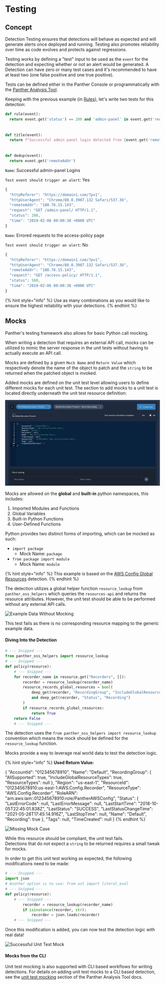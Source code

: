 # Testing

## Concept

Detection Testing ensures that detections will behave as expected and will generate alerts once deployed and running. Testing also promotes reliability over time as code evolves and protects against regressions.

Testing works by defining a "test" input to be used as the `event` for the detection and expecting whether or not an alert would be generated. A Detection can have zero or many test cases and it's recommended to have at least two (one false positive and one true positive).

Tests can be defined either in the Panther Console or programmatically with the [Panther Analysis Tool](panther-analysis-tool.md).

Keeping with the previous example (in [Rules](rules.md)), let's write two tests for this detection:

```python
def rule(event):
  return event.get('status') == 200 and 'admin-panel' in event.get('request')

    
def title(event):
  return f"Successful admin panel login detected from {event.get('remoteAddr')}"


def dedup(event):
  return event.get('remoteAddr')
```

`Name`: Successful admin-panel Logins

`Test event should trigger an alert`: Yes

```javascript
{
  "httpReferer": "https://domain1.com/?p=1",
  "httpUserAgent": "Chrome/80.0.3987.132 Safari/537.36",
  "remoteAddr": "180.76.15.143",
  "request": "GET /admin-panel/ HTTP/1.1",
  "status": 200,
  "time": "2019-02-06 00:00:38 +0000 UTC"
}
```

`Name`: Errored requests to the access-policy page

`Test event should trigger an alert`: No

```javascript
{
  "httpReferer": "https://domain1.com/?p=1",
  "httpUserAgent": "Chrome/80.0.3987.132 Safari/537.36",
  "remoteAddr": "180.76.15.143",
  "request": "GET /access-policy/ HTTP/1.1",
  "status": 500,
  "time": "2019-02-06 00:00:38 +0000 UTC"
}
```

{% hint style="info" %}
Use as many combinations as you would like to ensure the highest reliability with your detections.
{% endhint %}

## Mocks

Panther's testing framework also allows for basic Python call mocking.

When writing a detection that requires an external API call, mocks can be utilized to mimic the server response in the unit tests without having to actually execute an API call.&#x20;

Mocks are defined by a given `Mock Name` and `Return Value` which respectively denote the name of the object to patch and the `string` to be returned when the patched object is invoked.

Added mocks are defined on the unit test level allowing users to define different mocks for each unit test. The section to add mocks to a unit test is located directly underneath the unit test resource definition:

![](<../.gitbook/assets/image (2).png>)

Mocks are allowed on the **global** and **built-in** python namespaces, this includes:

1. Imported Modules and Functions
2. Global Variables
3. Built-in Python Functions
4. User-Defined Functions

Python provides two distinct forms of importing, which can be mocked as such:

* `import package`&#x20;
  * Mock Name: `package`
* `from package import module`
  * Mock Name: `module`

{% hint style="info" %}
This example is based on the [AWS Config Global Resources](https://github.com/panther-labs/panther-analysis/blob/master/aws\_config\_policies/aws\_config\_global\_resources.py) detection.
{% endhint %}

The detection utilizes a global helper function `resource_lookup` from `panther_oss_helpers` which queries the `resources-api` and returns the resource attributes. However, the unit test should be able to be performed without any external API calls.

![Example Data Without Mocking](<../.gitbook/assets/image (15).png>)

This test fails as there is no corresponding resource mapping to the generic example data.

#### Diving Into the Detection

```python
# --- Snipped ---
from panther_oss_helpers import resource_lookup
# --- Snipped ---
def policy(resource):
    # --- Snipped ---
    for recorder_name in resource.get("Recorders", []):
        recorder = resource_lookup(recorder_name)
        resource_records_global_resources = bool(
            deep_get(recorder, "RecordingGroup", "IncludeGlobalResourceTypes")
            and deep_get(recorder, "Status", "Recording")
        )
        if resource_records_global_resources:
            return True
    return False
    # --- Snipped ---
```

The detection uses the `from panther_oss_helpers import resource_lookup` convention which means the mock should be defined for the `resource_lookup` function.

Mocks provide a way to leverage real world data to test the detection logic.

{% hint style="info" %}
**Used Return Value:**&#x20;

{ "AccountId": "012345678910", "Name": "Default", "RecordingGroup": { "AllSupported": true, "IncludeGlobalResourceTypes": true, "ResourceTypes": null }, "Region": "us-east-1", "ResourceId": "012345678910:us-east-1:AWS.Config.Recorder", "ResourceType": "AWS.Config.Recorder", "RoleARN": "arn:aws:iam::012345678910:role/PantherAWSConfig", "Status": { "LastErrorCode": null, "LastErrorMessage": null, "LastStartTime": "2018-10-05T22:45:01.838Z", "LastStatus": "SUCCESS", "LastStatusChangeTime": "2021-05-28T17:45:14.916Z", "LastStopTime": null, "Name": "Default", "Recording": true }, "Tags": null, "TimeCreated": null }
{% endhint %}

![Missing Mock Case](<../../../.gitbook/assets/image (19) (1).png>)

While this resource should be compliant, the unit test fails. \
Detections that do not expect a `string` to be returned requires a small tweak for mocks.

In order to get this unit test working as expected, the following modifications need to be made:

```python
# --- Snipped ---
import json
# Another option is to use: from ast import literal_eval
# --- Snipped ---
def policy(resource):
    # --- Snipped ---
        recorder = resource_lookup(recorder_name)
        if isinstance(recorder, str):
            recorder = json.loads(recorder)
    # --- Snipped ---
```

Once this modification is added, you can now test the detection logic with real data!

![Successful Unit Test Mock](<../.gitbook/assets/image (17).png>)

#### Mocks from the CLI

Unit test mocking is also supported with CLI based workflows for writing detections. For details on adding unit test mocks to a CLI based detection, see the [unit test mocking](panther-analysis-tool.md#unit-test-mocking) section of the Panther Analysis Tool docs.

